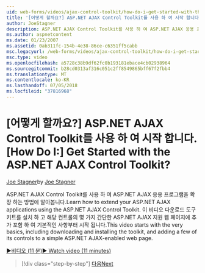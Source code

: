 ```yaml
---
uid: web-forms/videos/ajax-control-toolkit/how-do-i-get-started-with-the-aspnet-ajax-control-toolkit
title: '[어떻게 할까요?] ASP.NET AJAX Control Toolkit를 사용 하 여 시작 합니다. | Microsoft 문서'
author: JoeStagner
description: ASP.NET AJAX Control Toolkit를 사용 하 여 ASP.NET AJAX 응용 프로그램을 확장 하는 방법에 알아봅니다. 이 비디오를 다운로드 하는 포함 하 여 기본적인 사항부터 시작 하 고...
ms.author: aspnetcontent
ms.date: 01/23/2007
ms.assetid: 0ab311fc-154b-4e38-86ce-c6351ff5cabb
msc.legacyurl: /web-forms/videos/ajax-control-toolkit/how-do-i-get-started-with-the-aspnet-ajax-control-toolkit
msc.type: video
ms.openlocfilehash: a5728c38b9df62fc0b193181ebace4cb02938964
ms.sourcegitcommit: b28cd0313af316c051c2ff8549865bff67f2fbb4
ms.translationtype: MT
ms.contentlocale: ko-KR
ms.lasthandoff: 07/05/2018
ms.locfileid: "37816968"
---
```

<a name="how-do-i-get-started-with-the-aspnet-ajax-control-toolkit"></a><span data-ttu-id="a19ca-105">[어떻게 할까요?] ASP.NET AJAX Control Toolkit를 사용 하 여 시작 합니다.</span><span class="sxs-lookup"><span data-stu-id="a19ca-105">[How Do I:] Get Started with the ASP.NET AJAX Control Toolkit?</span></span>
====================
<span data-ttu-id="a19ca-106">[Joe Stagner](https://github.com/JoeStagner)</span><span class="sxs-lookup"><span data-stu-id="a19ca-106">by [Joe Stagner](https://github.com/JoeStagner)</span></span>

<span data-ttu-id="a19ca-107">ASP.NET AJAX Control Toolkit를 사용 하 여 ASP.NET AJAX 응용 프로그램을 확장 하는 방법에 알아봅니다.</span><span class="sxs-lookup"><span data-stu-id="a19ca-107">Learn how to extend your ASP.NET AJAX applications using the ASP.NET AJAX Control Toolkit.</span></span> <span data-ttu-id="a19ca-108">이 비디오 다운로드 도구 키트를 설치 하 고 해당 컨트롤의 몇 가지 간단한 ASP.NET AJAX 지원 웹 페이지에 추가 포함 하 여 기본적인 사항부터 시작 됩니다.</span><span class="sxs-lookup"><span data-stu-id="a19ca-108">This video starts with the very basics, including downloading and installing the toolkit, and adding a few of its controls to a simple ASP.NET AJAX-enabled web page.</span></span>

[<span data-ttu-id="a19ca-109">&#9654;비디오 (11 분)</span><span class="sxs-lookup"><span data-stu-id="a19ca-109">&#9654; Watch video (11 minutes)</span></span>](https://channel9.msdn.com/Blogs/ASP-NET-Site-Videos/how-do-i-get-started-with-the-aspnet-ajax-control-toolkit)

> [!div class="step-by-step"]
> [<span data-ttu-id="a19ca-110">다음</span><span class="sxs-lookup"><span data-stu-id="a19ca-110">Next</span></span>](how-do-i-use-the-aspnet-ajax-cascadingdropdown-control-extender.md)
